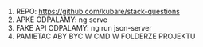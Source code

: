 1. REPO: https://github.com/kubare/stack-questions
2. APKE ODPALAMY: ng serve
3. FAKE API ODPALAMY: ng run json-server
4. PAMIETAC ABY BYC W CMD W FOLDERZE PROJEKTU
